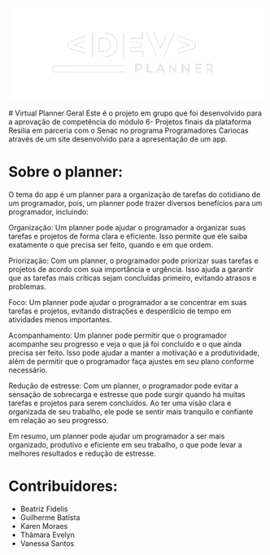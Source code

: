 <p align="center"> <img src="https://github.com/Ziiron1/Virtual_Planner/blob/main/Logo-dimensao.png?raw=true"/> </p>
# Virtual Planner Geral
Este é o projeto em grupo que foi desenvolvido para a aprovação de competência do módulo 6- Projetos finais da plataforma Resilia em parceria com o Senac no programa Programadores Cariocas através de um site desenvolvido para a apresentação de um app.

# Sobre o planner:
O tema do app é um planner para a organização de tarefas do cotidiano de um programador, pois, um planner pode trazer diversos benefícios para um programador, incluindo:

Organização: Um planner pode ajudar o programador a organizar suas tarefas e projetos de forma clara e eficiente. Isso permite que ele saiba exatamente o que precisa ser feito, quando e em que ordem.

Priorização: Com um planner, o programador pode priorizar suas tarefas e projetos de acordo com sua importância e urgência. Isso ajuda a garantir que as tarefas mais críticas sejam concluídas primeiro, evitando atrasos e problemas.

Foco: Um planner pode ajudar o programador a se concentrar em suas tarefas e projetos, evitando distrações e desperdício de tempo em atividades menos importantes.

Acompanhamento: Um planner pode permitir que o programador acompanhe seu progresso e veja o que já foi concluído e o que ainda precisa ser feito. Isso pode ajudar a manter a motivação e a produtividade, além de permitir que o programador faça ajustes em seu plano conforme necessário.

Redução de estresse: Com um planner, o programador pode evitar a sensação de sobrecarga e estresse que pode surgir quando há muitas tarefas e projetos para serem concluídos. Ao ter uma visão clara e organizada de seu trabalho, ele pode se sentir mais tranquilo e confiante em relação ao seu progresso.

Em resumo, um planner pode ajudar um programador a ser mais organizado, produtivo e eficiente em seu trabalho, o que pode levar a melhores resultados e redução de estresse.

# Contribuidores:
- Beatriz Fidelis
- Guilherme Batista
- Karen Moraes
- Thâmara Evelyn
- Vanessa Santos
